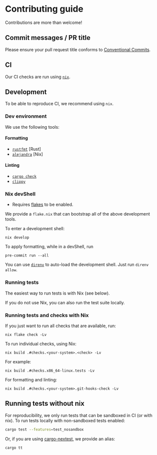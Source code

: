 # Contributing guide

Contributions are more than welcome!

## Commit messages / PR title

Please ensure your pull request title conforms to [Conventional Commits](https://www.conventionalcommits.org/en/v1.0.0/).

## CI

Our CI checks are run using [`nix`](https://nixos.org/download.html#download-nix).

## Development

To be able to reproduce CI, we recommend using `nix`.

### Dev environment

We use the following tools:

#### Formatting

- [`rustfmt`](https://github.com/rust-lang/rustfmt) [Rust]
- [`alejandra`](https://github.com/kamadorueda/alejandra) [Nix]

#### Linting

- [`cargo check`](https://doc.rust-lang.org/cargo/commands/cargo-check.html)
- [`clippy`](https://doc.rust-lang.org/clippy/)

### Nix devShell

- Requires [flakes](https://nixos.wiki/wiki/Flakes) to be enabled.

We provide a `flake.nix` that can bootstrap all of the above development tools.

To enter a development shell:

```console
nix develop
```

To apply formatting, while in a devShell, run

```console
pre-commit run --all
```

You can use [`direnv`](https://direnv.net/) to auto-load the development shell.
Just run `direnv allow`.

### Running tests

The easiest way to run tests is with Nix (see below).

If you do not use Nix, you can also run the test suite locally.

### Running tests and checks with Nix

If you just want to run all checks that are available, run:

```console
nix flake check -Lv
```

To run individual checks, using Nix:

```console
nix build .#checks.<your-system>.<check> -Lv
```

For example:

```console
nix build .#checks.x86_64-linux.tests -Lv
```

For formatting and linting:

```console
nix build .#checks.<your-system>.git-hooks-check -Lv
```

## Running tests without nix

For reproducibility, we only run tests that can be sandboxed in CI
(or with nix).
To run tests locally with non-sandboxed tests enabled:

```bash
cargo test --features=test_nosandbox
```

Or, if you are using [cargo-nextest](https://nexte.st/), we provide an alias:

```bash
cargo tt
```
